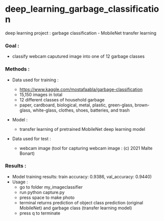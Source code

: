 # deep_learning_garbage_classification
deep learning project : garbage classification - MobileNet transfer learning

### Goal : 
- classify webcam caputured image into one of 12 garbage classes 
### Methods :
- Data used for training :
    - https://www.kaggle.com/mostafaabla/garbage-classification
    - 15,150 images in total 
    - 12 different classes of household garbage
    - paper, cardboard, biological, metal, plastic, green-glass, brown-glass, white-glass, clothes, shoes, batteries, and trash 

- Model : 
    - transfer learning of pretrained MobileNet deep learning model 
- Data used for test :
    - webcam image (tool for capturing webcam image : (c) 2021 Malte Bonart)
### Results : 
- Model training results: train accuracy: 0.9386, val_accuracy: 0.9440)
- Usage :
  - go to folder my_imageclassifier
  - run python capture.py
  - press space to make photo
  - terminal returns prediction of object class prediction (original MobileNet) and garbage class (transfer learning model)
  - press q to terminate



